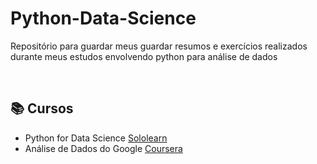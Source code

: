# Python-Data-Science
<p>Repositório para guardar meus guardar resumos e exercícios realizados durante meus estudos envolvendo python para análise de dados</p>

</br>

## 📚 Cursos
* Python for Data Science [Sololearn](https://www.sololearn.com/learning/1161)
* Análise de Dados do Google [Coursera](https://www.coursera.org/programs/f01fd0d6-1ca9-4152-944b-2d0c668bf689/view-all-collections/browse?collectionId=&productId=kr43OcbTEeqeNBKhfgCLyw&productType=s12n&showMiniModal=true)
